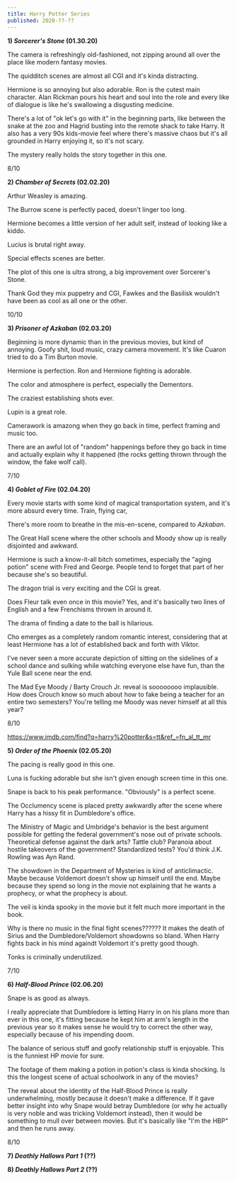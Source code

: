 ```yaml
---
title: Harry Potter Series
published: 2020-??-??
---
```


**1) _Sorcerer's Stone_ (01.30.20)**

The camera is refreshingly old-fashioned, not zipping around all over the place like modern fantasy movies.

The quidditch scenes are almost all CGI and it's kinda distracting.

Hermione is so annoying but also adorable. Ron is the cutest main character. Alan Rickman pours his heart and soul into the role and every like of dialogue is like he's swallowing a disgusting medicine.

There's a lot of "ok let's go with it" in the beginning parts, like between the snake at the zoo and Hagrid busting into the remote shack to take Harry. It also has a very 90s kids-movie feel where there's massive chaos but it's all grounded in Harry enjoying it, so it's not scary.

The mystery really holds the story together in this one.

8/10

**2) _Chamber of Secrets_ (02.02.20)**

Arthur Weasley is amazing.

The Burrow scene is perfectly paced, doesn't linger too long.

Hermione becomes a little version of her adult self, instead of looking like a kiddo.

Lucius is brutal right away.

Special effects scenes are better.

The plot of this one is ultra strong, a big improvement over Sorcerer's Stone.

Thank God they mix puppetry and CGI, Fawkes and the Basilisk wouldn't have been as cool as all one or the other.

10/10

**3) _Prisoner of Azkaban_ (02.03.20)**

Beginning is more dynamic than in the previous movies, but kind of annoying. Goofy shit, loud music, crazy camera movement. It's like Cuaron tried to do a Tim Burton movie.

Hermione is perfection. Ron and Hermione fighting is adorable.

The color and atmosphere is perfect, especially the Dementors.

The craziest establishing shots ever.

Lupin is a great role.

Camerawork is amazong when they go back in time, perfect framing and music too.

There are an awful lot of "random" happenings before they go back in time and actually explain why it happened (the rocks getting thrown through the window, the fake wolf call).

7/10

**4) _Goblet of Fire_ (02.04.20)**

Every movie starts with some kind of magical transportation system, and it's more absurd every time. Train, flying car,

There's more room to breathe in the mis-en-scene, compared to _Azkaban_.

The Great Hall scene where the other schools and Moody show up is really disjointed and awkward.

Hermione is such a know-it-all bitch sometimes, especially the "aging potion" scene with Fred and George. People tend to forget that part of her because she's so beautiful.

The dragon trial is very exciting and the CGI is great.

Does Fleur talk even once in this movie? Yes, and it's basically two lines of English and a few Frenchisms thrown in around it.

The drama of finding a date to the ball is hilarious.

Cho emerges as a completely random romantic interest, considering that at least Hermione has a lot of established back and forth with Viktor.

I've never seen a more accurate depiction of sitting on the sidelines of a school dance and sulking while watching everyone else have fun, than the Yule Ball scene near the end.

The Mad Eye Moody / Barty Crouch Jr. reveal is soooooooo implausible. How does Crouch know so much about how to fake being a teacher for an entire two semesters? You're telling me Moody was never himself at all this year?

8/10

https://www.imdb.com/find?q=harry%20potter&s=tt&ref_=fn_al_tt_mr

**5) _Order of the Phoenix_ (02.05.20)**

The pacing is really good in this one.

Luna is fucking adorable but she isn't given enough screen time in this one.

Snape is back to his peak performance. "Obviously" is a perfect scene.

The Occlumency scene is placed pretty awkwardly after the scene where Harry has a hissy fit in Dumbledore's office.

The Ministry of Magic and Umbridge's behavior is the best argument possible for getting the federal government's nose out of private schools. Theoretical defense against the dark arts? Tattle club? Paranoia about hostile takeovers of the government? Standardized tests? You'd think J.K. Rowling was Ayn Rand.

The showdown in the Department of Mysteries is kind of anticlimactic. Maybe because Voldemort doesn't show up himself until the end. Maybe because they spend so long in the movie not explaining that he wants a prophecy, or what the prophecy is about.

The veil is kinda spooky in the movie but it felt much more important in the book.

Why is there no music in the final fight scenes?????? It makes the death of Sirius and the Dumbledore/Voldemort showdowns so bland. When Harry fights back in his mind againdt Voldemort it's pretty good though.

Tonks is criminally underutilized.

7/10

**6) _Half-Blood Prince_ (02.06.20)**

Snape is as good as always.

I really appreciate that Dumbledore is letting Harry in on his plans more than ever in this one, it's fitting because he kept him at arm's length in the previous year so it makes sense he would try to correct the other way, especially because of his impending doom.

The balance of serious stuff and goofy relationship stuff is enjoyable. This is the funniest HP movie for sure.

The footage of them making a potion in potion's class is kinda shocking. Is this the longest scene of actual schoolwork in any of the movies?

The reveal about the identity of the Half-Blood Prince is really underwhelming, mostly because it doesn't make a difference. If it gave better insight into why Snape would betray Dumbledore (or why he actually is very noble and was tricking Voldemort instead), then it would be something to mull over between movies. But it's basically like "I'm the HBP" and then he runs away.

8/10

**7) _Deathly Hallows Part 1_ (??)**

**8) _Deathly Hallows Part 2_ (??)**
